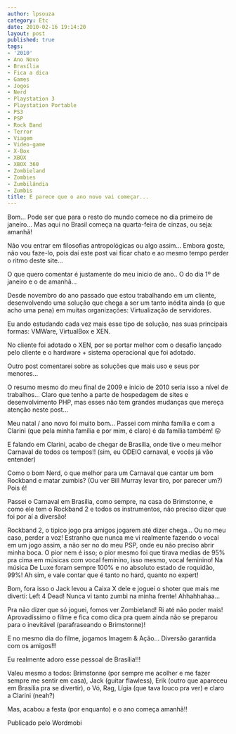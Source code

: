 ```yaml
---
author: lpsouza
category: Etc
date: 2010-02-16 19:14:20
layout: post
published: true
tags:
- '2010'
- Ano Novo
- Brasília
- Fica a dica
- Games
- Jogos
- Nerd
- Playstation 3
- Playstation Portable
- PS3
- PSP
- Rock Band
- Terror
- Viagem
- Video-game
- X-Box
- XBOX
- XBOX 360
- Zombieland
- Zombies
- Zumbilândia
- Zumbis
title: E parece que o ano novo vai começar...
---
```


Bom... Pode ser que para o resto do mundo comece no dia primeiro de janeiro... Mas aqui no Brasil começa na quarta-feira de cinzas, ou seja: amanhã!

Não vou entrar em filosofias antropológicas ou algo assim... Embora goste, não vou faze-lo, pois daí este post vai ficar chato e ao mesmo tempo perder o ritmo deste site...

O que quero comentar é justamente do meu inicio de ano.. O do dia 1º de janeiro e o de amanhã...

Desde novembro do ano passado que estou trabalhando em um cliente, desenvolvendo uma solução que chega a ser um tanto inédita ainda (o que acho uma pena) em muitas organizações: Virtualização de servidores.

Eu ando estudando cada vez mais esse tipo de solução, nas suas principais formas: VMWare, VirtualBox e XEN.

No cliente foi adotado o XEN, por se portar melhor com o desafio lançado pelo cliente e o hardware + sistema operacional que foi adotado.

Outro post comentarei sobre as soluções que mais uso e seus por menores...

O resumo mesmo do meu final de 2009 e inicio de 2010 seria isso a nível de trabalhos... Claro que tenho a parte de hospedagem de sites e desenvolvimento PHP, mas esses não tem grandes mudanças que mereça atenção neste post...

Meu natal / ano novo foi muito bom... Passei com minha família e com a Clarini (que pela minha família e por mim, é claro) é da família também! 😛

E falando em Clarini, acabo de chegar de Brasília, onde tive o meu melhor Carnaval de todos os tempos!! (sim, eu ODEIO carnaval, e vocês já vão entender)

Como o bom Nerd, o que melhor para um Carnaval que cantar um bom Rockband e matar zumbis? (Ou ver Bill Murray levar tiro, por parecer um?) Pois é!

Passei o Carnaval em Brasília, como sempre, na casa do Brimstonne, e como ele tem o Rockband 2 e todos os instrumentos, não preciso dizer que foi por aí a diversão!

Rockband 2, o tipico jogo pra amigos jogarem até dizer chega... Ou no meu caso, perder a voz! Estranho que nunca me vi realmente fazendo o vocal em um jogo assim, a não ser no do meu PSP, onde eu não preciso abrir minha boca. O pior nem é isso; o pior mesmo foi que tirava medias de 95% pra cima em músicas com vocal feminino, isso mesmo, vocal feminino! Na música De Luxe foram sempre 100% e no absoluto estado de roquidão, 99%! Ah sim, e vale contar que é tanto no hard, quanto no expert!

Bom, fora isso o Jack levou a Caixa X dele e joguei o shoter que mais me diverti: Left 4 Dead! Nunca vi tanto zumbi na minha frente! Ahhahhahaa...

Pra não dizer que só joguei, fomos ver Zombieland! Ri até não poder mais! Aprovadíssimo o filme e fica como dica pra quem ainda não se preparou para o inevitável (parafraseando o Brimstonne)!

E no mesmo dia do filme, jogamos Imagem & Ação... Diversão garantida com os amigos!!!

Eu realmente adoro esse pessoal de Brasília!!!

Valeu mesmo a todos: Brimstonne (por sempre me acolher e me fazer sempre me sentir em casa), Jack (guitar flawless), Erik (outro que apareceu em Brasília pra se divertir), o Vó, Rag, Lígia (que tava louco pra ver) e claro a Clarini (neah?)

Mas, acabou a festa (por enquanto) e o ano começa amanhã!!

Publicado pelo Wordmobi